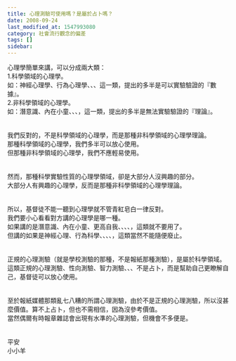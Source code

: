 ```yaml
---
title: 心理測驗可使用嗎？是屬於占卜嗎？
date: 2008-09-24
last_modified_at: 1547993080
category: 社會流行觀念的偏差
tags: []
sidebar: 
---
```


<p>心理學簡單來講，可以分成兩大類：<br/><!--more-->1.科學領域的心理學。<br/>如：神經心理學、行為心理學、、、這一類，提出的多半是可以實驗驗證的『數據』。<br/>2.非科學領域的心理學。<br/>如：潛意識、內在小童、、、，這一類，提出的多半是無法實驗驗證的『理論』。<br/> <br/><br/>我們反對的，不是科學領域的心理學，而是那種非科學領域的心理學理論。<br/>那種科學領域的心理學，我們多半可以放心使用。<br/>但那種非科學領域的心理學，我們不應輕易使用。<br/><br/><br/>然而，那種科學實驗性質的心理學領域，卻是大部分人沒興趣的部分。<br/>大部分人有興趣的心理學，反而是那種非科學領域的心理學理論。<br/><br/><br/>所以，基督徒不能一聽到心理學就不管青紅皂白一律反對。<br/>我們要小心看看對方講的心理學是哪一種。<br/>如果講的是潛意識、內在小童、更高自我、、、、，這類就不要用了。<br/>但講的如果是神經心理、行為科學、、、、，這類當然不能隨便廢止。<br/><br/><br/>正規的心理測驗（就是學校測驗的那種，不是報紙那種測驗），是屬於科學領域。<br/>這類正規的心理測驗、性向測驗、智力測驗、、、不是占卜，而是幫助自己更瞭解自己，基督徒可以放心使用。<br/> <br/><br/>至於報紙媒體那類亂七八糟的所謂心理測驗，由於不是正規的心理測驗，所以沒甚麼價值。算不上占卜，但也不需相信，因為沒參考價值。<br/>當然偶爾有時報章雜誌會出現有水準的心理測驗，但機會不多便是。<br/><br/><br/>平安<br/>小小羊
</p>